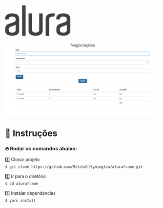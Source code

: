 <p float="center"> 
 <img height="100" src=".github/alura-dark-300.png"/>
</p>

<p float="left"> 
 <img src=".github/2020-10-26_125931.png"/>
</p>

# :notebook_with_decorative_cover: Instruções

### :fire: Rodar os comandos abaixo:

:one: Clonar projeto</br>
`$ git clone https://github.com/MitchellSymington/aluraframe.git`

:two: Ir para o diretório </br>
`$ cd aluraframe`

:three: Instalar dependencias</br>
`$ yarn install`
